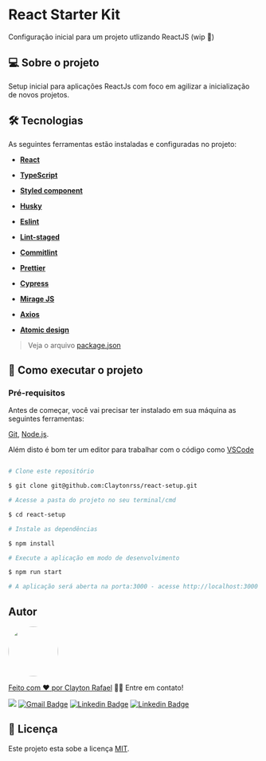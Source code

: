 # React Starter Kit

Configuração inicial para um projeto utlizando ReactJS (wip 🚀)

## 💻 Sobre o projeto

Setup inicial para aplicações ReactJs com foco em agilizar a inicialização de novos projetos.

## 🛠 Tecnologias

As seguintes ferramentas estão instaladas e configuradas no projeto:

- **[React](https://reactjs.org/)**

- **[TypeScript](https://www.typescriptlang.org/)**

- **[Styled component](https://styled-components.com/)**

- **[Husky](https://typicode.github.io/husky)**

- **[Eslint](https://github.com/axios/axios)**

- **[Lint-staged](https://github.com/okonet/lint-staged)**

- **[Commitlint](https://commitlint.js.org)**

- **[Prettier](https://prettier.io/)**

- **[Cypress](https://www.cypress.io/)**

- **[Mirage JS](https://miragejs.com/)**

- **[Axios](https://github.com/axios/axios)**

- **[Atomic design](https://bradfrost.com/blog/post/atomic-web-design/)**

> Veja o arquivo [package.json](https://github.com/Claytonrss/react-setup/package.json)

## 🚀 Como executar o projeto

### Pré-requisitos

Antes de começar, você vai precisar ter instalado em sua máquina as seguintes ferramentas:

[Git](https://git-scm.com), [Node.js](https://nodejs.org/en/).

Além disto é bom ter um editor para trabalhar com o código como [VSCode](https://code.visualstudio.com/)

```bash

# Clone este repositório

$ git clone git@github.com:Claytonrss/react-setup.git

# Acesse a pasta do projeto no seu terminal/cmd

$ cd react-setup

# Instale as dependências

$ npm install

# Execute a aplicação em modo de desenvolvimento

$ npm run start

# A aplicação será aberta na porta:3000 - acesse http://localhost:3000

```

## Autor

<a  href="https://claytonrss.github.io/">

<img  style="border-radius: 50%;"  src="https://avatars.githubusercontent.com/u/33030911?v=4"  width="100px;"  alt=""/>

<br />

Feito com ❤️ por <a  href="https://claytonrss.github.io/"  title="Clayton Rafael">Clayton Rafael</a> 👋🏽 Entre em contato!

[![](https://img.shields.io/badge/WhatsApp-25D366?style=for-the-badge&logo=whatsapp&logoColor=white&link=https://wa.me/5511965280345)](https://wa.me/5511965280345) [![Gmail Badge](https://img.shields.io/badge/Gmail-D14836?style=for-the-badge&logo=gmail&logoColor=white&link=mailtoclayton.rssouza@gmail.com)](mailto:clayton.rssouza@gmail.com) [![Linkedin Badge](https://img.shields.io/badge/LinkedIn-0077B5?style=for-the-badge&logo=linkedin&logoColor=white&link=https://www.linkedin.com/in/clayton-rafael-62b908146/)](https://www.linkedin.com/in/clayton-rafael-62b908146/) [![Linkedin Badge](https://img.shields.io/badge/Instagram-E4405F?style=for-the-badge&logo=instagram&logoColor=white&link=https://www.instagram.com/clayton.rssouza/)](https://www.instagram.com/clayton.rssouza/)

## 📝 Licença

Este projeto esta sobe a licença [MIT](./LICENSE).
